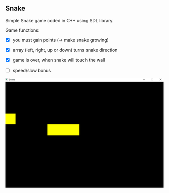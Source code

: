 ## **Snake**

Simple Snake game coded in C++ using SDL library.

Game functions:
- [x] you must gain points (-> make snake growing)
- [x] array (left, right, up or down) turns snake direction
- [x] game is over, when snake will touch the wall
- [ ] speed/slow bonus


![](snake.gif)


